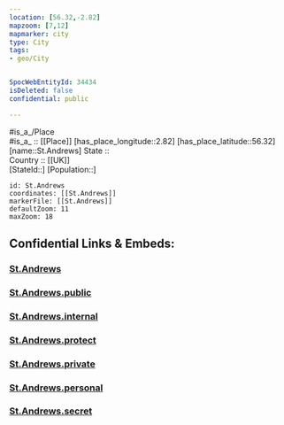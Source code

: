 ```yaml
---
location: [56.32,-2.82] 
mapzoom: [7,12] 
mapmarker: city 
type: City
tags:
- geo/City


SpocWebEntityId: 34434
isDeleted: false
confidential: public

---
```

#is_a_/Place  
#is_a_ :: [[Place]] 
[has_place_longitude::2.82] 
[has_place_latitude::56.32] 
[name::St.Andrews] 
State ::  
Country :: [[UK]]  
[StateId::] 
[Population::] 



```leaflet
id: St.Andrews
coordinates: [[St.Andrews]] 
markerFile: [[St.Andrews]] 
defaultZoom: 11 
maxZoom: 18
```


## Confidential Links & Embeds: 

### [St.Andrews](/_Standards/Earth/Continent/Europe/Europe~North/UK/Scotland/counties~Scotland/Fife/cities~Fife/St.Andrews.md) 

### [St.Andrews.public](/_public/Earth/Continent/Europe/Europe~North/UK/Scotland/counties~Scotland/Fife/cities~Fife/St.Andrews.public.md) 

### [St.Andrews.internal](/_internal/Earth/Continent/Europe/Europe~North/UK/Scotland/counties~Scotland/Fife/cities~Fife/St.Andrews.internal.md) 

### [St.Andrews.protect](/_protect/Earth/Continent/Europe/Europe~North/UK/Scotland/counties~Scotland/Fife/cities~Fife/St.Andrews.protect.md) 

### [St.Andrews.private](/_private/Earth/Continent/Europe/Europe~North/UK/Scotland/counties~Scotland/Fife/cities~Fife/St.Andrews.private.md) 

### [St.Andrews.personal](/_personal/Earth/Continent/Europe/Europe~North/UK/Scotland/counties~Scotland/Fife/cities~Fife/St.Andrews.personal.md) 

### [St.Andrews.secret](/_secret/Earth/Continent/Europe/Europe~North/UK/Scotland/counties~Scotland/Fife/cities~Fife/St.Andrews.secret.md)

